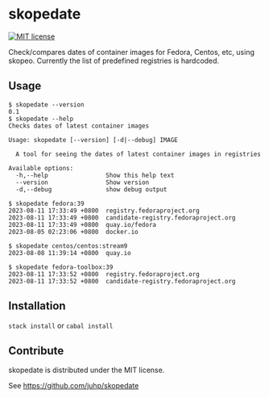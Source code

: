 # skopedate

[![MIT license](https://img.shields.io/badge/license-MIT-blue.svg)](LICENSE)

Check/compares dates of container images for Fedora, Centos, etc, using skopeo.
Currently the list of predefined registries is hardcoded.

## Usage
```
$ skopedate --version
0.1
$ skopedate --help
Checks dates of latest container images

Usage: skopedate [--version] [-d|--debug] IMAGE

  A tool for seeing the dates of latest container images in registries

Available options:
  -h,--help                Show this help text
  --version                Show version
  -d,--debug               show debug output
```

```
$ skopedate fedora:39
2023-08-11 17:33:49 +0800  registry.fedoraproject.org
2023-08-11 17:33:49 +0800  candidate-registry.fedoraproject.org
2023-08-11 17:33:49 +0800  quay.io/fedora
2023-08-05 02:23:06 +0800  docker.io
```

```
$ skopedate centos/centos:stream9
2023-08-08 11:39:14 +0800  quay.io
```

```
$ skopedate fedora-toolbox:39
2023-08-11 17:33:52 +0800  registry.fedoraproject.org
2023-08-11 17:33:52 +0800  candidate-registry.fedoraproject.org
```

## Installation

`stack install` or `cabal install`

## Contribute
skopedate is distributed under the MIT license.

See https://github.com/juhp/skopedate
